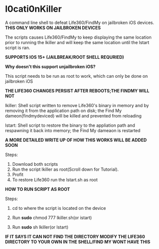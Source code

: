 # l0cati0nKiller



A command line shell to defeat Life360/FindMy on jailbroken iOS devices.
**THIS ONLY WORKS ON JAILBROKEN DEVICES**

The scripts causes Life360/FindMy to keep displaying the same location prior to running the lkiller and will keep the same location until the lstart script is ran.

**SUPPORTS IOS 15+ (JAILBREAK/ROOT SHELL REQURIED)**

**Why doesn't this support unjailbroken iOS?**

This script needs to be run as root to work, which can only be done on jailbroken iOS

**THE LIFE360 CHANGES PERSIST AFTER REBOOTS;THE FINDMY WILL NOT**

lkiller: Shell script written to remove Life360's binary in memory and by removing it from the application path on disk; the Find My dameon(findmydeviced) will be killed and prevented from reloading

lstart: Shell script to restore the binary to the appliation path and respawning it back into memory; the  Find My dameaon is restarted

**A MORE DETAILED WRITE UP OF HOW THIS WORKS WILL BE ADDED SOON**

Steps:
1. Download both scripts
2. Run the script lkiller as root(Scroll down for Tutorial).
3. Profit
4. To restore Life360 run the lstart.sh as root


**HOW TO RUN SCRIPT AS ROOT**

Steps:

1. cd to where the script is located on the device

2. Run **sudo** chmod 777 lkiller.sh(or istart)

3. Run **sudo** sh lkiller(or lstart)



**IF IT SAYS IT CAN NOT FIND THE DIRECTORY MODIFY THE LIFE360 DIRECTORY TO YOUR OWN IN THE SHELL/FIND MY WONT HAVE THIS**


